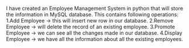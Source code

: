 I have created an Employee Management System in python that will store the information in MySQL database.
This contains following operations:
1.Add Employee -> this will insert new row in our database.
2.Remove Employee -> will delete the record of an existing employee.
3.Promote Employee -> we can see all the changes made in our database.
4.Display Employee -> we have all the information about all the existing employees.

